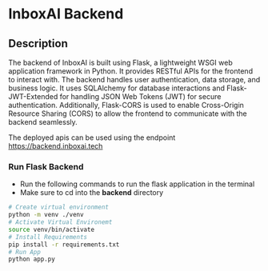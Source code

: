 # InboxAI Backend

## Description

The backend of InboxAI is built using Flask, a lightweight WSGI web application framework in Python. It provides RESTful APIs for the frontend to interact with. The backend handles user authentication, data storage, and business logic. It uses SQLAlchemy for database interactions and Flask-JWT-Extended for handling JSON Web Tokens (JWT) for secure authentication. Additionally, Flask-CORS is used to enable Cross-Origin Resource Sharing (CORS) to allow the frontend to communicate with the backend seamlessly.

The deployed apis can be used using the endpoint https://backend.inboxai.tech

### Run Flask Backend

* Run the following commands to run the flask application in the terminal
* Make sure to cd into the **backend** directory

```bash
# Create virtual environment
python -m venv ./venv 
# Activate Virtual Environemt
source venv/bin/activate
# Install Requirements
pip install -r requirements.txt 
# Run App
python app.py
```